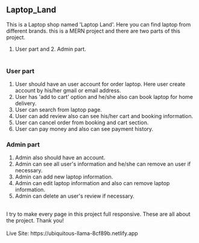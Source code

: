 ## Laptop_Land
This is a Laptop shop named 'Laptop Land'. Here you can find laptop from different brands. this is a MERN project and there are two parts of this project. <br>
1. User part and 2. Admin part. <br> <br>

### User part
1. User should have an user account for order laptop. Here user create account by his/her gmail or email address. <br>
2. User has 'add to cart' option and he/she also can book laptop for home delivery. <br>
3. User can search from laptop page. <br>
4. User can add review also can see his/her cart and booking information. <br>
5. User can cancel order from booking and cart section. <br>
6.  User can pay money and also can see payment history. <br>

### Admin part
1. Admin also should have an account. <br>
2. Admin can see all user's information and he/she can remove an user if necessary. <br>
3. Admin can add new laptop information. <br>
4. Admin can edit laptop information and also can remove laptop information. <br>
5. Admin can delete an user's review if necessary.  <br>
<br>
I try to make every page in this project full responsive. These are all about the project. Thank you!
<br> <br>
Live Site: https://ubiquitous-llama-8cf89b.netlify.app

